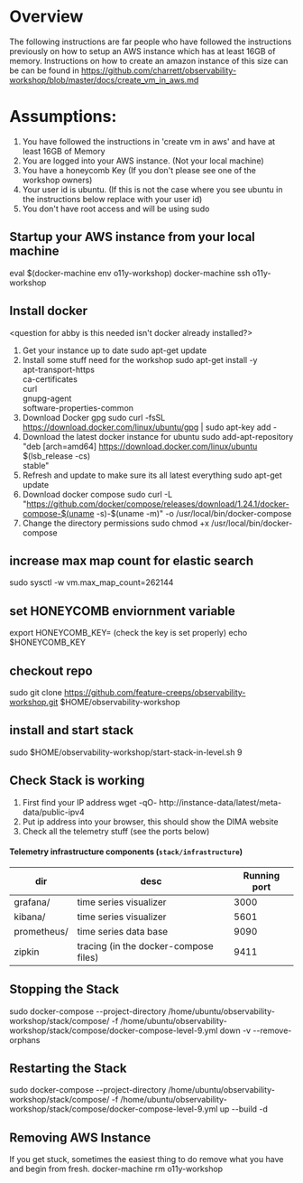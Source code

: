 
# Overview
The following instructions are far people who have followed the instructions previously on how to setup an AWS instance which has at least 16GB of memory. 
Instructions on how to create an amazon instance of this size can be can be found in https://github.com/charrett/observability-workshop/blob/master/docs/create_vm_in_aws.md

# Assumptions: 
1) You have followed the instructions in 'create vm in aws' and have at least 16GB of Memory 
1) You are logged into your AWS instance. (Not your local machine) 
2) You have a honeycomb Key (If you don't please see one of the workshop owners) 
3) Your user id is ubuntu. (If this is not the case where you see ubuntu in the instructions below replace with your user id)
4) You don't have root access and will be using sudo 

## Startup your AWS instance from your local machine
eval $(docker-machine env o11y-workshop)
docker-machine ssh o11y-workshop

## Install docker
<question for abby is this needed isn't docker already installed?> 
1) Get your instance up to date 
sudo apt-get update
2) Install some stuff need for the workshop 
sudo apt-get install -y \
    apt-transport-https \
    ca-certificates \
    curl \
    gnupg-agent \
    software-properties-common
3) Download Docker gpg 
sudo curl -fsSL https://download.docker.com/linux/ubuntu/gpg | sudo apt-key add - 
4) Download the latest docker instance for ubuntu 
sudo add-apt-repository \
   "deb [arch=amd64] https://download.docker.com/linux/ubuntu \
   $(lsb_release -cs) \
   stable"
4) Refresh and update to make sure its all latest everything 
sudo apt-get update
5) Download docker compose 
sudo curl -L "https://github.com/docker/compose/releases/download/1.24.1/docker-compose-$(uname -s)-$(uname -m)" -o /usr/local/bin/docker-compose
6)  Change the directory permissions 
sudo chmod +x /usr/local/bin/docker-compose

## increase max map count for elastic search
sudo sysctl -w vm.max_map_count=262144

## set HONEYCOMB enviornment variable
export HONEYCOMB_KEY=<ask workshop owners for this>
(check the key is set properly) 
echo $HONEYCOMB_KEY 

## checkout repo
sudo git clone https://github.com/feature-creeps/observability-workshop.git $HOME/observability-workshop

## install and start stack
sudo $HOME/observability-workshop/start-stack-in-level.sh 9

## Check Stack is working
1) First find your IP address 
wget -qO- http://instance-data/latest/meta-data/public-ipv4
2) Put ip address into your browser, this should show the DIMA website 
3) Check all the telemetry stuff (see the ports below)

#### Telemetry infrastructure components (`stack/infrastructure`)

| dir                         | desc                                      |Running port |
| ---                         | ---                                       | --          |
| grafana/                    | time series visualizer                    | 3000        |
| kibana/                     | time series visualizer                    | 5601        |
| prometheus/                 | time series data base                     | 9090        |
| zipkin                      | tracing (in the docker-compose files)     | 9411        |


## Stopping the Stack 
sudo docker-compose --project-directory /home/ubuntu/observability-workshop/stack/compose/ -f /home/ubuntu/observability-workshop/stack/compose/docker-compose-level-9.yml down -v --remove-orphans

## Restarting the Stack 
sudo docker-compose --project-directory /home/ubuntu/observability-workshop/stack/compose/ -f /home/ubuntu/observability-workshop/stack/compose/docker-compose-level-9.yml up --build -d

## Removing AWS Instance 
If you get stuck, sometimes the easiest thing to do remove what you have and begin from fresh. 
docker-machine rm o11y-workshop

